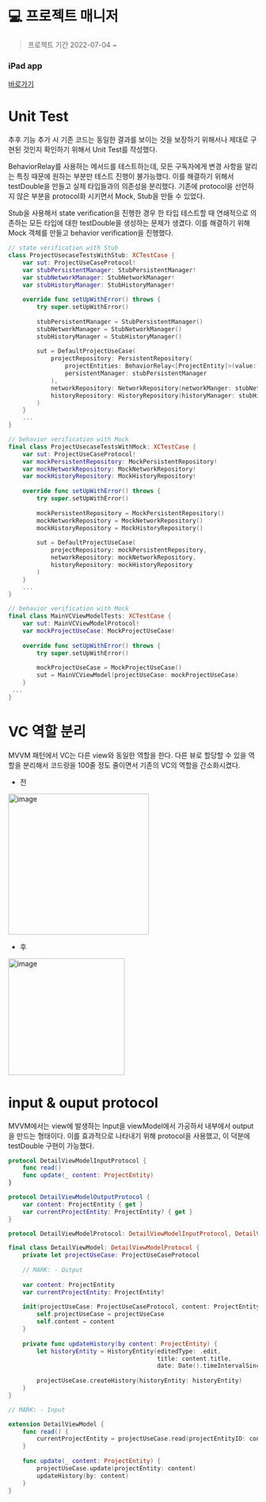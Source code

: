 
# 💻 프로젝트 매니저

> 프로젝트 기간 2022-07-04 ~

### iPad app 
[바로가기](https://github.com/Kim-TaeHyun-A/ios-project-manager)
 

# Unit Test
추후 기능 추가 시 기존 코드는 동일한 결과를 보이는 것을 보장하기 위해서나 제대로 구현된 것인지 확인하기 위해서 Unit Test를 작성했다.

BehaviorRelay를 사용하는 메서드를 테스트하는데, 모든 구독자에게 변경 사항을 알리는 특징 때문에 원하는 부분만 테스트 진행이 불가능했다.
이를 해결하기 위해서 testDouble을 만들고 실제 타입들과의 의존성을 분리했다.
기존에 protocol을 선언하지 않은 부분을 protocol화 시키면서 Mock, Stub을 만들 수 있었다.

Stub을 사용해서 state verification을 진행한 경우 한 타입 테스트할 때 연쇄적으로 의존하는 모든 타입에 대한 testDouble을 생성하는 문제가 생겼다.
이를 해결하기 위해 Mock 객체를 만들고 behavior verification을 진행했다.

```swift
// state verification with Stub
class ProjectUsecaseTestsWithStub: XCTestCase {
    var sut: ProjectUseCaseProtocol!
    var stubPersistentManager: StubPersistentManager!
    var stubNetworkManager: StubNetworkManager!
    var stubHistoryManager: StubHistoryManager!
    
    override func setUpWithError() throws {
        try super.setUpWithError()
        
        stubPersistentManager = StubPersistentManager()
        stubNetworkManager = StubNetworkManager()
        stubHistoryManager = StubHistoryManager()
        
        sut = DefaultProjectUseCase(
            projectRepository: PersistentRepository(
                projectEntities: BehaviorRelay<[ProjectEntity]>(value: []),
                persistentManager: stubPersistentManager
            ),
            networkRepository: NetworkRepository(networkManger: stubNetworkManager),
            historyRepository: HistoryRepository(historyManager: stubHistoryManager)
        )
    }
    ...
}
```

```swift
// behavior verification with Mock
final class ProjectUsecaseTestsWithMock: XCTestCase {
    var sut: ProjectUseCaseProtocol!
    var mockPersistentRepository: MockPersistentRepository!
    var mockNetworkRepository: MockNetworkRepository!
    var mockHistoryRepository: MockHistoryRepository!
    
    override func setUpWithError() throws {
        try super.setUpWithError()
        
        mockPersistentRepository = MockPersistentRepository()
        mockNetworkRepository = MockNetworkRepository()
        mockHistoryRepository = MockHistoryRepository()
        
        sut = DefaultProjectUseCase(
            projectRepository: mockPersistentRepository,
            networkRepository: mockNetworkRepository,
            historyRepository: mockHistoryRepository
        )
    }
    ...
}
```

```swift
// behavior verification with Mock
final class MainVCViewModelTests: XCTestCase {
    var sut: MainVCViewModelProtocol!
    var mockProjectUseCase: MockProjectUseCase!
    
    override func setUpWithError() throws {
        try super.setUpWithError()
        
        mockProjectUseCase = MockProjectUseCase()
        sut = MainVCViewModel(projectUseCase: mockProjectUseCase)
    }
 ...   
}

```

# VC 역할 분리

MVVM 패턴에서 VC는 다른 view와 동일한 역할을 한다. 다른 뷰로 할당할 수 있을 역할을 분리해서 코드량을 100줄 정도 줄이면서 기존의 VC의 역할을 간소화시켰다.

* 전
<img width="284" alt="image" src="https://user-images.githubusercontent.com/70807352/185928816-8691e22f-ac13-4cfe-85bf-e7194ccb4a82.png">

* 후
<img width="235" alt="image" src="https://user-images.githubusercontent.com/70807352/185928472-4f374118-747c-4549-93c3-7cf1ed0e675e.png">

# input & ouput protocol
MVVM에서는 view에 발생하는 Input을 viewModel에서 가공하서 내부에서 output을 만드는 형태이다. 이를 효과적으로 나타내기 위해 protocol을 사용했고, 이 덕분에 testDouble 구현이 가능했다.

```swift
protocol DetailViewModelInputProtocol {
    func read()
    func update(_ content: ProjectEntity)
}

protocol DetailViewModelOutputProtocol {
    var content: ProjectEntity { get }
    var currentProjectEntity: ProjectEntity? { get }
}

protocol DetailViewModelProtocol: DetailViewModelInputProtocol, DetailViewModelOutputProtocol { }

final class DetailViewModel: DetailViewModelProtocol {
    private let projectUseCase: ProjectUseCaseProtocol
    
    // MARK: - Output
    
    var content: ProjectEntity
    var currentProjectEntity: ProjectEntity?
    
    init(projectUseCase: ProjectUseCaseProtocol, content: ProjectEntity) {
        self.projectUseCase = projectUseCase
        self.content = content
    }
    
    private func updateHistory(by content: ProjectEntity) {
        let historyEntity = HistoryEntity(editedType: .edit,
                                          title: content.title,
                                          date: Date().timeIntervalSince1970)
        
        projectUseCase.createHistory(historyEntity: historyEntity)
    }
}

// MARK: - Input

extension DetailViewModel {
    func read() {
        currentProjectEntity = projectUseCase.read(projectEntityID: content.id)
    }
    
    func update(_ content: ProjectEntity) {
        projectUseCase.update(projectEntity: content)
        updateHistory(by: content)
    }
}

```
